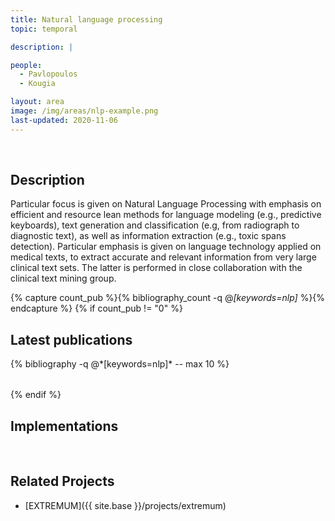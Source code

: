 ```yaml
---
title: Natural language processing
topic: temporal

description: |

people:
  - Pavlopoulos
  - Kougia

layout: area
image: /img/areas/nlp-example.png
last-updated: 2020-11-06
---
```


<br>

## Description

Particular focus is given on Natural Language Processing with emphasis on efficient and resource lean methods for language modeling (e.g., predictive keyboards), text generation and classification (e.g, from radiograph to diagnostic text), as well as information extraction (e.g., toxic spans detection). Particular emphasis is given on language technology applied on medical texts, to extract accurate and relevant information from very large clinical text sets. The latter is performed in close collaboration with the clinical text mining group.

{% capture count_pub %}{% bibliography_count -q @*[keywords=nlp]* %}{% endcapture %}
{% if count_pub != "0" %}
<br>

## Latest publications

<div class="publications">
    <table class="table">
        <tbody>
        <tr>
          {% bibliography -q @*[keywords=nlp]*  -- max 10 %}
        </tr>
        </tbody>
    </table>
</div>
{% endif %}
 
 <br>
 
## Implementations


<br>

## Related Projects

- [EXTREMUM]({{ site.base }}/projects/extremum)

